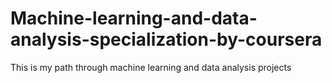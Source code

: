 # Machine-learning-and-data-analysis-specialization-by-coursera
This is my path through machine learning and data analysis projects

